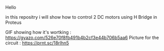 Hello

in this repositry i will show how to control 2 DC motors using H Bridge in Proteus

GIF showing how it's wortking : https://gyazo.com/526e70f8fb491b4b2cf3e44b706b5aa6
Picture for the circuit : https://prnt.sc/18rlhn5
